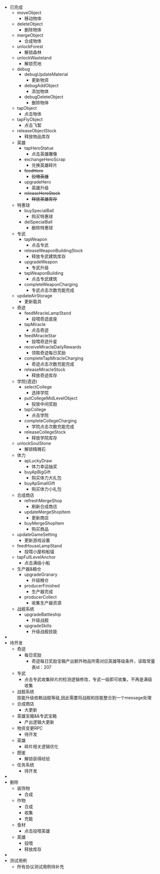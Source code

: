 - 已完成
	- moveObject
		- 移动物体
	- deleteObject
		- 删除物体
	- mergeObject
		- 合成物体
	- unlockForest
		- 解锁森林
	- unlockWasteland
		- 解锁荒地
	- debug
		- debugUpdateMaterial
			- 更新物资
		- debugAddObject
			- 添加物体
		- debugDeleteObject
			- 删除物体
	- tapObject
		- 点击物体
	- tapFlyObject
		- 点击飞絮
	- releaseObjectStock
		- 释放物品库存
	- 英雄
		- tapHeroStatue
			- 点击英雄雕像
		- exchangeHeroScrap
			- 兑换英雄碎片
		- <s>feedHero</s>
			- <s>投喂英雄</s>
		- upgradeHero
			- 英雄升级
		- <s>releaseHeroStock</s>
			- <s>释放英雄库存</s>
	- 特惠球
		- buySpecialBall
			- 购买特惠球
		- delSpecialBall
			- 删除特惠球
	- 专武
		- tapWeapon
			- 点击专武
		- releaseWeaponBuildingStock
			- 释放专武建筑库存
		- upgradeWeapon
			- 专武升级
		- tapWeaponBuilding
			- 点击专武建筑
		- completeWeaponCharging
			- 专武点击次数充能完成
	- updateAirStorage
		- 更新载具
	- 奇迹
		- feedMiracleLampStand
			- 投喂奇迹底座
		- tapMiracle
			- 点击奇迹
		- feedMiracleStar
			- 投喂奇迹升星
		- receiveMiracleDailyRewards
			- 领取奇迹每日奖励
		- completeTapMiracleCharging
			- 奇迹点击次数充能完成
		- releaseMiracleStock
			- 释放奇迹库存
	- 学院(遗迹)
		- selectCollege
			- 选择学院
		- putCollegeMidLevelObject
			- 投放中间奖励
		- tapCollege
			- 点击学院
		- completeCollegeCharging
			- 学院点击次数充能完成
		- releaseCollegeStock
			- 释放学院库存
	- unlockSoulStone
		- 解锁精魄石
	- 体力
		- apLuckyDraw
			- 体力幸运抽奖
		- buyApBigGift
			- 购买体力大礼包
		- buyApSmallGift
			- 购买体力小礼包
	- 合成商店
		- refreshMergeShop
			- 刷新合成商店
		- updateMergeShopItem
			- 更新商店
		- buyMergeShopItem
			- 购买商品
	- updateGameSetting
		- 更新游戏设置
	- feedHouseLampStand
		- 投喂小屋和船锚
	- tapFullLevelAnchor
		- 点击满级小船
	- 生产器&粮仓
		- upgradeGranary
			- 升级粮仓
		- producerFinished
			- 生产器完成
		- producerCollect
			- 收集生产器资源
	- 战舰系统
		- upgradeBattleship
			- 升级战舰
		- upgradeSkills
			- 升级战舰技能
-
- 待开发
	- 奇迹
		- 每日奖励
			- 奇迹每日奖励宝箱产出额外物品所需对应英雄等级条件，读取常量表id：207
	- 专武
		- 点击专武收集碎片的检测逻辑修改，专武一级即可收集，不再是满级收集
	- 战舰系统  
	  	技能升级依赖战舰等级,因此需要将战舰和技能整合到一个message处理
	- 合成商店
		- 大更新
	- 英雄宝箱&&专武宝箱
		- 产出逻辑大更新
	- 物资变更RPC
		- 待开发
	- 英雄
		- 碎片相关逻辑优化
	- 图鉴
		- 解锁获得经验
	- 任务系统
		- 待开发
-
- 删除
	- 装饰物
		- 合成
	- 作物
		- 合成
		- 收集
		- 充能
	- 食材
		- 点击投喂英雄
	- 英雄
		- 投喂
		- 释放库存
-
- 测试用例
	- 所有协议测试用例待补充